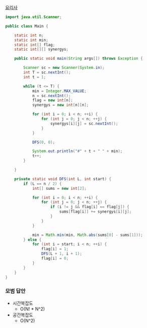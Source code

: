 [요리사](https://swexpertacademy.com/main/code/problem/problemDetail.do?contestProbId=AWIeUtVakTMDFAVH&categoryId=AWIeUtVakTMDFAVH&categoryType=CODE&problemTitle=4012&orderBy=FIRST_REG_DATETIME&selectCodeLang=ALL&select-1=&pageSize=10&pageIndex=1&&&&&&&&&#)

```java
import java.util.Scanner;

public class Main {

	static int n;
	static int min;
	static int[] flag;
	static int[][] synergys;

	public static void main(String args[]) throws Exception {

		Scanner sc = new Scanner(System.in);
		int T = sc.nextInt();
		int t = 1;

		while (t <= T) {
			min = Integer.MAX_VALUE;
			n = sc.nextInt();
			flag = new int[n];
			synergys = new int[n][n];

			for (int i = 0; i < n; ++i) {
				for (int j = 0; j < n; ++j) {
					synergys[i][j] = sc.nextInt();
				}
			}

			DFS(0, 0);

			System.out.println("#" + t + " " + min);
			t++;
		}

	}

	private static void DFS(int L, int start) {
		if (L == n / 2) {
			int[] sums = new int[2];

			for (int i = 0; i < n; ++i) {
				for (int j = 0; j < n; ++j) {
					if (i != j && flag[i] == flag[j]) {
						sums[flag[i]] += synergys[i][j];
					}
				}
			}

			min = Math.min(min, Math.abs(sums[0] - sums[1]));
		} else {
			for (int i = start; i < n; ++i) {
				flag[i] = 1;
				DFS(L + 1, i + 1);
				flag[i] = 0;
			}
		}
	}
}

```

### 모범 답안

- 시간복잡도
	- O(N! * N^2)
- 공간복잡도
	- O(N^2)

